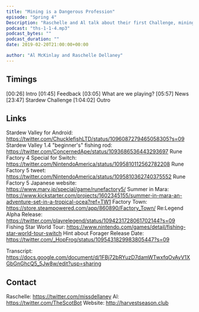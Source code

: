 ```yaml
---
title: "Mining is a Dangerous Profession"
episode: "Spring 4"
Description: "Raschelle and Al talk about their first Challenge, mining in Stardew."
podcast: "ths-1-1-4.mp3"
podcast_bytes: ""
podcast_duration: ""
date: 2019-02-20T21:00:00+00:00

author: "Al McKinlay and Raschelle Dellaney"
---
```


## Timings

[00:26] Intro
[01:45] Feedback
[03:05] What are we playing?
[05:57] News
[23:47] Stardew Challenge
[1:04:02] Outro

## Links

Stardew Valley for Android: https://twitter.com/ChucklefishLTD/status/1096087279465058305?s=09
Stardew Valley 1.4 "beginner's" fishing rod: https://twitter.com/ConcernedApe/status/1093686536443293697
Rune Factory 4 Special for Switch: https://twitter.com/NintendoAmerica/status/1095810112562782208
Rune Factory 5 tweet: https://twitter.com/NintendoAmerica/status/1095810362740375552
Rune Factory 5 Japanese website: https://www.marv.jp/special/game/runefactory5/
Summer in Mara: https://www.kickstarter.com/projects/1602345155/summer-in-mara-an-adventure-set-in-a-tropical-ocea?ref=TW1
Factory Town: https://store.steampowered.com/app/860890/Factory_Town/
Re:Legend Alpha Release: https://twitter.com/playrelegend/status/1094231728061702144?s=09
Fishing Star World Tour: https://www.nintendo.com/games/detail/fishing-star-world-tour-switch
Hint about Forager Release Date: https://twitter.com/_HopFrog/status/1095431829983805447?s=09

Transcript: https://docs.google.com/document/d/1FBj72bRYuzD7damWTwxfqOvAyV1XGbGnGhcQ5_5Jw8w/edit?usp=sharing

## Contact

Raschelle: https://twitter.com/missdellaney
Al: https://twitter.com/TheScotBot
Website: http://harvestseason.club
